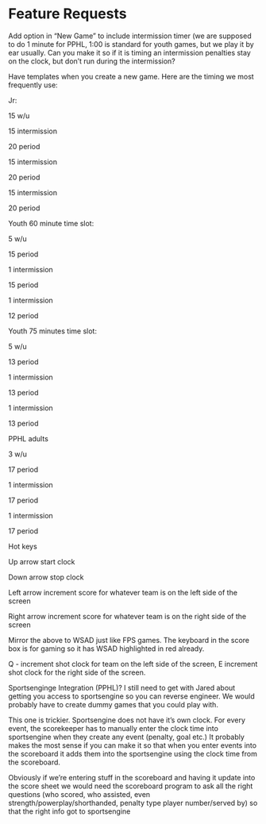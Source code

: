 # Feature Requests

Add option in “New Game” to include intermission timer (we are supposed to do 1 minute for PPHL, 1:00 is standard for youth games, but we play it by ear usually.  Can you make it so if it is timing an intermission penalties stay on the clock, but don’t run during the intermission?

Have templates when you create a new game.   Here are the timing we most frequently use:

Jr:

15 w/u

15 intermission

20 period

15 intermission

20 period

15 intermission

20 period

Youth 60 minute time slot:

5 w/u

15 period

1 intermission

15 period

1 intermission

12 period

Youth 75 minutes time slot:

5 w/u

13 period

1 intermission

13 period

1 intermission

13 period

PPHL adults

3 w/u

17 period

1 intermission

17 period

1 intermission

17 period

Hot keys

Up arrow start clock

Down arrow stop clock

Left arrow increment score for whatever team is on the left side of the screen

Right arrow increment score for whatever team is on the right side of the screen

Mirror the above to WSAD just like FPS games. The keyboard in the score box is for gaming so it has WSAD highlighted in red already.

Q - increment shot clock for team on the left side of the screen, E increment shot clock for the right side of the screen.

Sportsenginge Integration (PPHL)? I still need to get with Jared about getting you access to sportsengine so you can reverse engineer.  We would probably have to create dummy games that you could play with.

This one is trickier.  Sportsengine does not have it’s own clock.  For every event, the scorekeeper has to manually enter the clock time into sportsengine when they create any event (penalty, goal etc.)  It probably makes the most sense if you can make it so that when you enter events into the scoreboard it adds them into the sportsengine using the clock time from the scoreboard.

Obviously if we’re entering stuff in the scoreboard and having it update into the score sheet we would need the scoreboard program to ask all the right questions (who scored, who assisted, even strength/powerplay/shorthanded, penalty type player number/served by) so that the right info got to sportsengine
